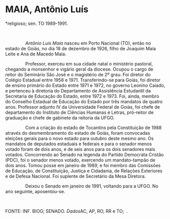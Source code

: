 MAIA, Antônio Luís
==================

\*religioso; sen. TO 1989-1991.

 

                *Antônio Luís Maia* nasceu em Porto Nacional (TO), então
no estado de Goiás, no dia 18 de dezembro de 1926, filho de Joaquim Maia
Leite e Ana de Macedo Maia.

                Professor, exerceu em sua cidade natal o ministério
pastoral, chegando a monsenhor e vigário geral da diocese. Ocupou o
cargo de reitor do Seminário São José e o magistério de 2º grau. Foi
diretor do Colégio Estadual entre 1958 e 1971. Transferindo-se para
Goiás, foi diretor de ensino primário do Estado entre 1971 e 1972, no
governo Leonino Caiado, e pertenceu à diretoria do Departamento de
Assistência Estudantil da Secretaria de Educação do Estado, entre 1972 e
1973. Foi, ainda, membro do Conselho Estadual de Educação do Estado por
três mandatos de quatro anos. Professor adjunto IV da Universidade
Federal de Goiás, foi chefe de departamento do Instituto de Ciências
Humanas e Letras, pró-reitor de graduação e chefe de gabinete da
reitoria da UFGO.

                Com a criação do estado de Tocantins pela Constituição
de 1988 através do desmembramento do estado de Goiás, foram convocadas
eleições gerais para o novo estado para outubro deste mesmo ano. Os
mandatos de deputados estaduais e federais e para o senador menos votado
foram de dois anos, e de seis anos para os dois senadores mais votados.
Concorrendo ao Senado na legenda do Partido Democrata Cristão (PDC), foi
o senador menos votado, exercendo um mandato-tampão de dois anos. Tomou
posse em janeiro de 1989, e foi membro das Comissões de Educação, de
Constituição, Justiça e Cidadania, de Relações Exteriores e de Defesa
Nacional. Foi suplente de Secretário da Mesa Diretora.

                Deixou o Senado em janeiro de 1991, voltando para a
UFGO. No ano seguinte, aposentou-se.

 

FONTE: INF. BIOG; SENADO. *Dados*AC, AP, RO, RR e TO;  .
